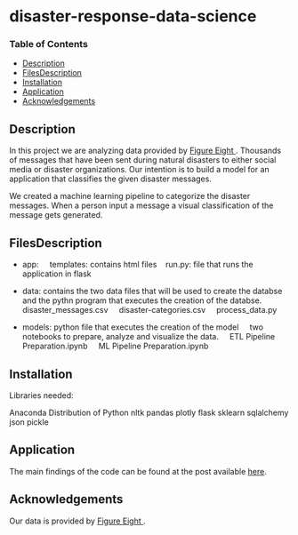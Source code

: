 # disaster-response-data-science

### Table of Contents

- [Description](#Installation)
- [FilesDescription](#FilesDescription)
- [Installation](#Installation)
- [Application](#Application)
- [Acknowledgements](#Acknowledgements)


## Description <a name="Description"></a>
In this project we are analyzing data provided by [Figure Eight ](https://appen.com/). Thousands of messages that have been sent during natural disasters to either social media or disaster organizations. Our intention is to build a model for an application that classifies the given disaster messages.

We created a machine learning pipeline to categorize the disaster messages. When a person input a message a visual classification of the message gets generated.

## FilesDescription <a name="FilesDescription"></a>

- app:
&nbsp;&nbsp;&nbsp; templates: contains html files
&nbsp;&nbsp;&nbsp;run.py: file that runs the application in flask

- data: contains the two data files that will be used to create the databse and the pythn program that executes the creation of the databse.
&nbsp;&nbsp;&nbsp; disaster_messages.csv
&nbsp;&nbsp;&nbsp; disaster-categories.csv
&nbsp;&nbsp;&nbsp; process_data.py

- models: python file that executes the creation of the model
&nbsp;&nbsp;&nbsp; two notebooks to prepare, analyze and visualize the data.
&nbsp;&nbsp;&nbsp; ETL Pipeline Preparation.ipynb
&nbsp;&nbsp;&nbsp; ML Pipeline Preparation.ipynb


## Installation <a name="Installation"></a>
Libraries needed:

Anaconda Distribution of Python
nltk
pandas
plotly
flask
sklearn
sqlalchemy
json
pickle


## Application <a name="Results"></a>
The main findings of the code can be found at the post available [here](https://gichellivento.medium.com/i-used-a-simple-data-file-to-get-my-boston-apartment-in-airbnb-943669d49e78).

 
## Acknowledgements <a name="Acknowledgements"></a>
Our data is provided by [Figure Eight ](https://appen.com/). 